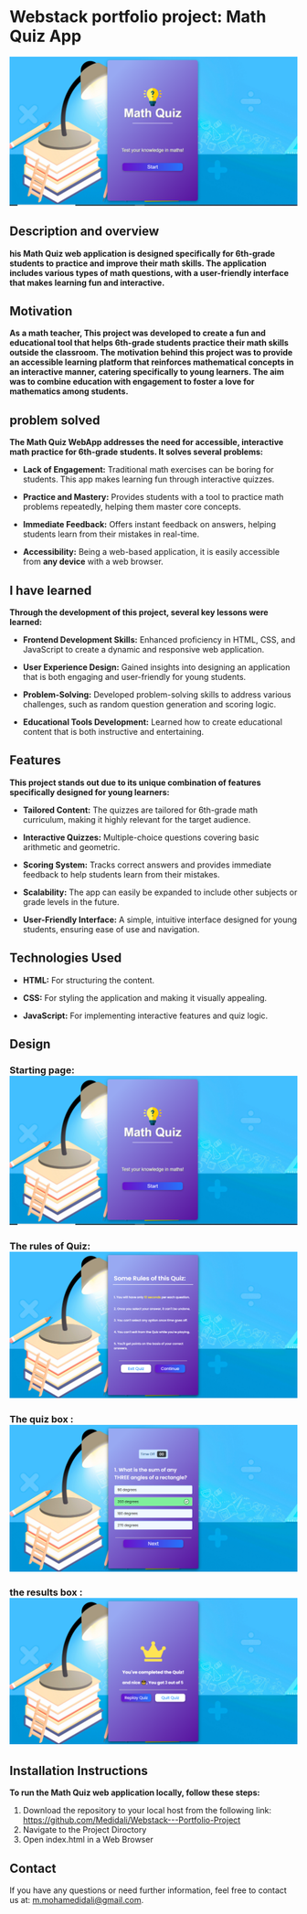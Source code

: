 # Webstack portfolio project: Math Quiz App

![](images/home.png)


## Description and overview
**his Math Quiz web application is designed specifically for 6th-grade students to practice and improve their math skills. The application includes various types of math questions, with a user-friendly interface that makes learning fun and interactive.**

## Motivation

  **As a math teacher, This project was developed to create a fun and educational tool that helps 6th-grade students practice their math skills outside the classroom. The motivation behind this project was to provide an accessible learning platform that reinforces mathematical concepts in an interactive manner, catering specifically to young learners. The aim was to combine education with engagement to foster a love for mathematics among students.**

## problem solved

**The Math Quiz WebApp addresses the need for accessible, interactive math practice for 6th-grade students. It solves several problems:**

+ **Lack of Engagement:** Traditional math exercises can be boring for students. This app makes learning fun through interactive quizzes.
  
+ **Practice and Mastery:** Provides students with a tool to practice math problems repeatedly, helping them master core concepts.
  
+ **Immediate Feedback:** Offers instant feedback on answers, helping students learn from their mistakes in real-time.
  
+ **Accessibility:** Being a web-based application, it is easily accessible from **any device** with a web browser.

## I have learned

**Through the development of this project, several key lessons were learned:**

+ **Frontend Development Skills:** Enhanced proficiency in HTML, CSS, and JavaScript to create a dynamic and responsive web application.

+ **User Experience Design:** Gained insights into designing an application that is both engaging and user-friendly for young students.
  
+ **Problem-Solving:** Developed problem-solving skills to address various challenges, such as random question generation and scoring logic.
 
+ **Educational Tools Development:** Learned how to create educational content that is both instructive and entertaining.

## Features

**This project stands out due to its unique combination of features specifically designed for young learners:**

+ **Tailored Content:** The quizzes are tailored for 6th-grade math curriculum, making it highly relevant for the target audience.

+ **Interactive Quizzes:** Multiple-choice questions covering basic arithmetic and geometric.

+ **Scoring System:** Tracks correct answers and provides immediate feedback to help students learn from their mistakes.

+   **Scalability:** The app can easily be expanded to include other subjects or grade levels in the future.

+ **User-Friendly Interface:** A simple, intuitive interface designed for young students, ensuring ease of use and navigation.


## **Technologies Used**

+ **HTML:** For structuring the content.
  
+ **CSS:** For styling the application and making it visually appealing.
  
+ **JavaScript:** For implementing interactive features and quiz logic.

## Design


### Starting page: ![](images/home.png)


### The rules of Quiz: ![](images/Rules.png)


### The quiz box : ![](images/quiz_box.png)


### the results box : ![](images/result.png)



## Installation Instructions
**To run the Math Quiz web application locally, follow these steps:**

1. Download the repository to your local host from the following link: https://github.com/Medidali/Webstack---Portfolio-Project
2. Navigate to the Project Diroctory 
3. Open index.html in a Web Browser



## Contact
If you have any questions or need further information, feel free to contact us at: m.mohamedidali@gmail.com.

